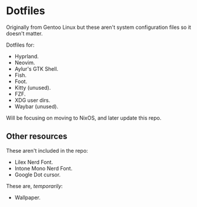 # Dotfiles

Originally from Gentoo Linux but these aren't system configuration files so it doesn't matter.

Dotfiles for:

- Hyprland.
- Neovim.
- Aylur's GTK Shell.
- Fish.
- Foot.
- Kitty (unused).
- FZF.
- XDG user dirs.
- Waybar (unused).

Will be focusing on moving to NixOS, and later update this repo.

## Other resources

These aren't included in the repo:

- Lilex Nerd Font.
- Intone Mono Nerd Font.
- Google Dot cursor.

These are, *temporarily*:

- Wallpaper.
